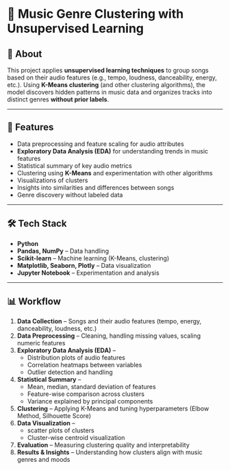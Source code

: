 # 🎵 Music Genre Clustering with Unsupervised Learning

## 📌 About
This project applies **unsupervised learning techniques** to group songs based on their audio features (e.g., tempo, loudness, danceability, energy, etc.). 
Using **K-Means clustering** (and other clustering algorithms), the model discovers hidden patterns in music data and organizes tracks into distinct genres **without prior labels**.

---

## 🚀 Features
- Data preprocessing and feature scaling for audio attributes  
- **Exploratory Data Analysis (EDA)** for understanding trends in music features  
- Statistical summary of key audio metrics  
- Clustering using **K-Means** and experimentation with other algorithms  
- Visualizations of clusters  
- Insights into similarities and differences between songs  
- Genre discovery without labeled data  

---

## 🛠️ Tech Stack
- **Python**
- **Pandas, NumPy** – Data handling  
- **Scikit-learn** – Machine learning (K-Means, clustering)  
- **Matplotlib, Seaborn, Plotly** – Data visualization  
- **Jupyter Notebook** – Experimentation and analysis  

---

## 📊 Workflow
1. **Data Collection** – Songs and their audio features (tempo, energy, danceability, loudness, etc.)  
2. **Data Preprocessing** – Cleaning, handling missing values, scaling numeric features  
3. **Exploratory Data Analysis (EDA)** –  
   - Distribution plots of audio features  
   - Correlation heatmaps between variables  
   - Outlier detection and handling  
4. **Statistical Summary** –  
   - Mean, median, standard deviation of features  
   - Feature-wise comparison across clusters  
   - Variance explained by principal components  
5. **Clustering** – Applying K-Means and tuning hyperparameters (Elbow Method, Silhouette Score)  
6. **Data Visualization** –  
   - scatter plots of clusters  
   - Cluster-wise centroid visualization  
7. **Evaluation** – Measuring clustering quality and interpretability  
8. **Results & Insights** – Understanding how clusters align with music genres and moods  

